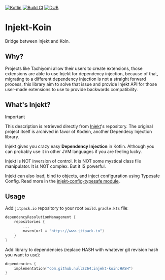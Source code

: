 [![Kotlin](https://img.shields.io/badge/kotlin-2.0.20-blue.svg)](http://kotlinlang.org)
[![Build CI](https://github.com/null2264/injekt-koin/actions/workflows/build.yml/badge.svg)](https://github.com/null2264/injekt-koin/actions/workflows/build.yml)
[![DUB](https://img.shields.io/dub/l/vibe-d.svg)](https://github.com/kohesive/injekt/blob/master/LICENSE)

# Injekt-Koin

Bridge between Injekt and Koin.

## Why?

Projects like Tachiyomi allow their users to create extensions, those extensions are able to use Injekt for dependency
injection, because of that, migrating to a different dependency injection is not a straight forward process, this
library aim to solve that issue and provide Injekt API for those user-made extensions to use to provide backwards
compatibility.

## What's Injekt?

> [!IMPORTANT]
> This description is retrieved directly from [Injekt](https://github.com/kohesive/injekt)'s repository.
> The original project itself is archived in favor of Kodein, another Dependecy Injection library.

Injekt gives you crazy easy **Dependency Injection** in Kotlin. Although you can probably use it in other JVM languages if you are feeling lucky.

Injekt is NOT inversion of control. It is NOT some mystical class file manipulator. It is NOT complex. But it IS powerful.

Injekt can also load, bind to objects, and inject configuration using Typesafe Config. Read more in the [injekt-config-typesafe module](https://github.com/kohesive/klutter/tree/master/config-typesafe).

## Usage

Add `jitpack.io` repository to your root `build.gradle.kts` file:

```kotlin
dependencyResolutionManagement {
    repositories {
        ...
        maven(url = "https://www.jitpack.io")
    }
}
```

Add library to dependencies (replace HASH with whatever git revision hash you want to use):

```kotlin
dependencies {
    implementation("com.github.null2264:injekt-koin:HASH")
}
```
